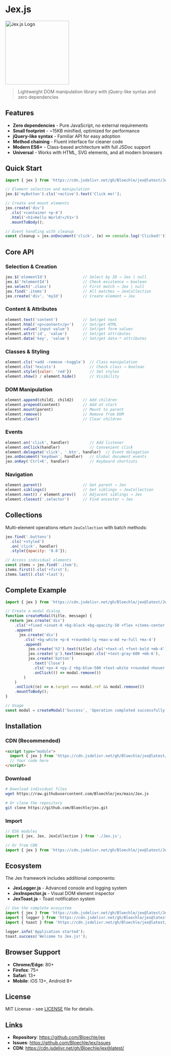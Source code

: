 # Jex.js

<img src="https://cdn.jsdelivr.net/gh/Bloechle/jex@latest/jex-logo.svg" alt="Jex.js Logo" width="200" />

> Lightweight DOM manipulation library with jQuery-like syntax and zero dependencies

## Features

- **Zero dependencies** - Pure JavaScript, no external requirements
- **Small footprint** - ~15KB minified, optimized for performance
- **jQuery-like syntax** - Familiar API for easy adoption
- **Method chaining** - Fluent interface for cleaner code
- **Modern ES6+** - Class-based architecture with full JSDoc support
- **Universal** - Works with HTML, SVG elements, and all modern browsers

## Quick Start

```javascript
import { jex } from 'https://cdn.jsdelivr.net/gh/Bloechle/jex@latest/Jex.js';

// Element selection and manipulation
jex.$('myButton').cls('+active').text('Click me!');

// Create and mount elements
jex.create('div')
  .cls('+container +p-4')
  .html('<h1>Hello World!</h1>')
  .mountToBody();

// Event handling with cleanup
const cleanup = jex.onDocument('click', (e) => console.log('Clicked!'));
```

## Core API

### Selection & Creation
```javascript
jex.$('elementId')                // Select by ID → Jex | null
jex.$('?elementId')               // Check existence → boolean
jex.select('.class')              // First match → Jex | null
jex.find('.items')                // All matches → JexCollection
jex.create('div', 'myId')         // Create element → Jex
```

### Content & Attributes
```javascript
element.text('content')           // Set/get text
element.html('<p>content</p>')    // Set/get HTML
element.value('input value')      // Set/get form values
element.attr('id', 'value')       // Set/get attributes
element.data('key', 'value')      // Set/get data-* attributes
```

### Classes & Styling
```javascript
element.cls('+add -remove ~toggle')  // Class manipulation
element.cls('?exists')               // Check class → boolean
element.style({color: 'red'})        // Set styles
element.show() / element.hide()      // Visibility
```

### DOM Manipulation
```javascript
element.append(child1, child2)    // Add children
element.prepend(content)          // Add at start
element.mount(parent)             // Mount to parent
element.remove()                  // Remove from DOM
element.clear()                   // Clear children
```

### Events
```javascript
element.on('click', handler)         // Add listener
element.onClick(handler)             // Convenient click
element.delegate('click', '.btn', handler)  // Event delegation
jex.onDocument('keydown', handler)   // Global document events
jex.onKey('Ctrl+K', handler)         // Keyboard shortcuts
```

### Navigation
```javascript
element.parent()                  // Get parent → Jex
element.siblings()                // Get siblings → JexCollection  
element.next() / element.prev()   // Adjacent siblings → Jex
element.closest('.selector')      // Find ancestor → Jex
```

## Collections

Multi-element operations return `JexCollection` with batch methods:

```javascript
jex.find('.buttons')
  .cls('+styled')
  .on('click', handler)
  .style({opacity: '0.8'});

// Access individual elements
const items = jex.find('.item');
items.first().cls('+first');
items.last().cls('+last');
```

## Complete Example

```javascript
import { jex } from 'https://cdn.jsdelivr.net/gh/Bloechle/jex@latest/Jex.js';

// Create a modal dialog
function createModal(title, message) {
  return jex.create('div')
    .cls('+fixed +inset-0 +bg-black +bg-opacity-50 +flex +items-center +justify-center +z-50')
    .append(
      jex.create('div')
        .cls('+bg-white +p-6 +rounded-lg +max-w-md +w-full +mx-4')
        .append(
          jex.create('h2').text(title).cls('+text-xl +font-bold +mb-4'),
          jex.create('p').text(message).cls('+text-gray-600 +mb-6'),
          jex.create('button')
            .text('Close')
            .cls('+px-4 +py-2 +bg-blue-500 +text-white +rounded +hover:bg-blue-600')
            .onClick(() => modal.remove())
        )
    )
    .onClick((e) => e.target === modal.ref && modal.remove())
    .mountToBody();
}

// Usage
const modal = createModal('Success', 'Operation completed successfully!');
```

## Installation

### CDN (Recommended)
```html
<script type="module">
  import { jex } from 'https://cdn.jsdelivr.net/gh/Bloechle/jex@latest/Jex.js';
  // Your code here
</script>
```

### Download
```bash
# Download individual files
wget https://raw.githubusercontent.com/Bloechle/jex/main/Jex.js

# Or clone the repository
git clone https://github.com/Bloechle/jex.git
```

### Import
```javascript
// ES6 modules
import { jex, Jex, JexCollection } from './Jex.js';

// Or from CDN
import { jex } from 'https://cdn.jsdelivr.net/gh/Bloechle/jex@latest/Jex.js';
```

## Ecosystem

The Jex framework includes additional components:

- **JexLogger.js** - Advanced console and logging system
- **JexInspector.js** - Visual DOM element inspector
- **JexToast.js** - Toast notification system

```javascript
// Use the complete ecosystem
import { jex } from 'https://cdn.jsdelivr.net/gh/Bloechle/jex@latest/Jex.js';
import { logger } from 'https://cdn.jsdelivr.net/gh/Bloechle/jex@latest/JexLogger.js';
import { toast } from 'https://cdn.jsdelivr.net/gh/Bloechle/jex@latest/JexToast.js';

logger.info('Application started');
toast.success('Welcome to Jex.js!');
```

## Browser Support

- **Chrome/Edge**: 80+
- **Firefox**: 75+
- **Safari**: 13+
- **Mobile**: iOS 13+, Android 8+

## License

MIT License - see [LICENSE](LICENSE) file for details.

## Links

- **Repository**: https://github.com/Bloechle/jex
- **Issues**: https://github.com/Bloechle/jex/issues
- **CDN**: https://cdn.jsdelivr.net/gh/Bloechle/jex@latest/